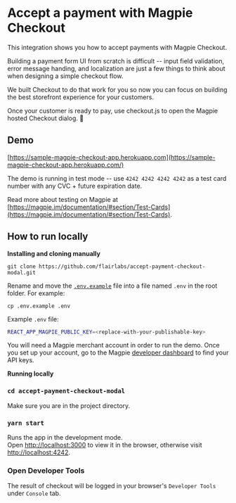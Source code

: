 # Accept a payment with Magpie Checkout

This integration shows you how to accept payments with Magpie Checkout.

Building a payment form UI from scratch is difficult -- input field
validation, error message handing, and localization are just a few things
to think about when designing a simple checkout flow.

We built Checkout to do that
work for you so now you can focus on building the best storefront
experience for your customers.

Once your customer is ready to pay, use checkout.js to open the Magpie hosted Checkout dialog. 🥳

## Demo

[https://sample-magpie-checkout-app.herokuapp.com](https://sample-magpie-checkout-app.herokuapp.com/)

The demo is running in test mode -- use `4242 4242 4242 4242` as a test card number with any CVC + future expiration date.

Read more about testing on Magpie at [https://magpie.im/documentation/#section/Test-Cards](https://magpie.im/documentation/#section/Test-Cards).

## How to run locally

**Installing and cloning manually**

```
git clone https://github.com/flairlabs/accept-payment-checkout-modal.git
```

Rename and move the [`.env.example`](.env.example) file into a file named
`.env` in the root folder. For example:

```
cp .env.example .env
```

Example `.env` file:

```sh
REACT_APP_MAGPIE_PUBLIC_KEY=<replace-with-your-publishable-key>
```

You will need a Magpie merchant account in order to run the demo. Once you set up
your account, go to the Magpie [developer
dashboard](https://dashboard.magpie.im/dashboard/developer/keys) to find your API
keys.

**Running locally**

### `cd accept-payment-checkout-modal`

Make sure you are in the project directory.

### `yarn start`

Runs the app in the development mode.\
Open [http://localhost:3000](http://localhost:3000) to view it in the browser, otherwise visit [http://localhost:4242](http://localhost:4242).

### Open Developer Tools

The result of checkout will be logged in your browser's `Developer Tools` under `Console` tab.
